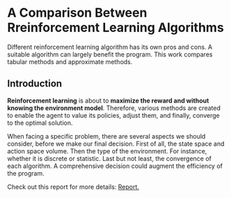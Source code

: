# A Comparison Between Rreinforcement Learning Algorithms
Different reinforcement learning algorithm has its own pros and cons. 
A suitable algorithm can largely benefit the program. 
This work compares tabular methods and approximate methods. 

## Introduction
**Reinforcement learning** is about to **maximize the reward and without knowing the environment model**.
Therefore, various methods are created to enable the agent to value its policies, 
adjust them, and finally, converge to the optimal solution. 

When facing a specific problem, there are several aspects we should
consider, before we make our final decision. 
First of all, the state space and action space volume. Then the
type of the environment. 
For instance, whether it is discrete or statistic. Last but not least, the convergence
of each algorithm. 
A comprehensive decision could augment the efficiency of the program.

Check out this report for more details: <a href="https://ShiqiHe000.github.io/pdf/Report_Shiqi_He.pdf" target="_blank">Report.</a>

